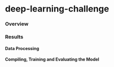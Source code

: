 # deep-learning-challenge

### Overview


### Results

#### Data Processing

#### Compiling, Training and Evaluating the Model

